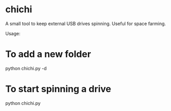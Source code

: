 # chichi
A small tool to keep external USB drives spinning. Useful for space farming.

Usage:

# To add a new folder
python chichi.py -d <folder>

# To start spinning a drive
python chichi.py

